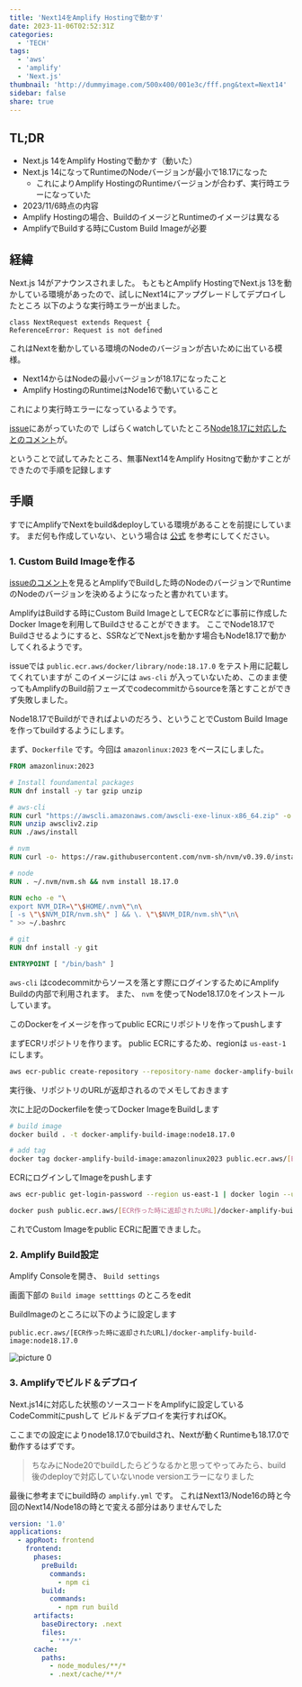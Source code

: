 ```yaml
---
title: 'Next14をAmplify Hostingで動かす'
date: 2023-11-06T02:52:31Z
categories:
  - 'TECH'
tags:
  - 'aws'
  - 'amplify'
  - 'Next.js'
thumbnail: 'http://dummyimage.com/500x400/001e3c/fff.png&text=Next14'
sidebar: false
share: true
---
```


## TL;DR

- Next.js 14をAmplify Hostingで動かす（動いた）
- Next.js 14になってRuntimeのNodeバージョンが最小で18.17になった
  - これによりAmplify HostingのRuntimeバージョンが合わず、実行時エラーになっていた
- 2023/11/6時点の内容
- Amplify Hostingの場合、BuildのイメージとRuntimeのイメージは異なる
- AmplifyでBuildする時にCustom Build Imageが必要

## 経緯

Next.js 14がアナウンスされました。
もともとAmplify HostingでNext.js 13を動かしている環境があったので、試しにNext14にアップグレードしてデプロイしたところ
以下のような実行時エラーが出ました。

```
class NextRequest extends Request {
ReferenceError: Request is not defined
```

これはNextを動かしている環境のNodeのバージョンが古いために出ている模様。

- Next14からはNodeの最小バージョンが18.17になったこと
- Amplify HostingのRuntimeはNode16で動いていること

これにより実行時エラーになっているようです。

[issue](https://github.com/aws-amplify/amplify-hosting/issues/3773)にあがっていたので
しばらくwatchしていたところ[Node18.17に対応したとのコメント](https://github.com/aws-amplify/amplify-hosting/issues/3773#issuecomment-1792971715)が。

ということで試してみたところ、無事Next14をAmplify Hositngで動かすことができたので手順を記録します

## 手順

すでにAmplifyでNextをbuild&deployしている環境があることを前提にしています。
まだ何も作成していない、という場合は [公式](https://docs.aws.amazon.com/ja_jp/amplify/latest/userguide/deploy-nextjs-app.html) を参考にしてください。

### 1. Custom Build Imageを作る

[issueのコメント](https://github.com/aws-amplify/amplify-hosting/issues/3773#issuecomment-1792971715)を見るとAmplifyでBuildした時のNodeのバージョンでRuntimeのNodeのバージョンを決めるようになったと書かれています。

AmplifyはBuildする時にCustom Build ImageとしてECRなどに事前に作成したDocker Imageを利用してBuildさせることができます。
ここでNode18.17でBuildさせるようにすると、SSRなどでNext.jsを動かす場合もNode18.17で動かしてくれるようです。

issueでは `public.ecr.aws/docker/library/node:18.17.0` をテスト用に記載してくれていますが
このイメージには `aws-cli` が入っていないため、このまま使ってもAmplifyのBuild前フェーズでcodecommitからsourceを落とすことができず失敗しました。

Node18.17でBuildができればよいのだろう、ということでCustom Build Imageを作ってbuildするようにします。

まず、`Dockerfile` です。今回は `amazonlinux:2023` をベースにしました。

```Dockerfile
FROM amazonlinux:2023

# Install foundamental packages
RUN dnf install -y tar gzip unzip

# aws-cli
RUN curl "https://awscli.amazonaws.com/awscli-exe-linux-x86_64.zip" -o "awscliv2.zip"
RUN unzip awscliv2.zip
RUN ./aws/install

# nvm
RUN curl -o- https://raw.githubusercontent.com/nvm-sh/nvm/v0.39.0/install.sh | bash

# node
RUN . ~/.nvm/nvm.sh && nvm install 18.17.0

RUN echo -e "\
export NVM_DIR=\"\$HOME/.nvm\"\n\
[ -s \"\$NVM_DIR/nvm.sh\" ] && \. \"\$NVM_DIR/nvm.sh\"\n\
" >> ~/.bashrc

# git
RUN dnf install -y git

ENTRYPOINT [ "/bin/bash" ]

```

`aws-cli` はcodecommitからソースを落とす際にログインするためにAmplify Buildの内部で利用されます。
また、 `nvm` を使ってNode18.17.0をインストールしています。

このDockerをイメージを作ってpublic ECRにリポジトリを作ってpushします

まずECRリポジトリを作ります。
public ECRにするため、regionは `us-east-1` にします。

```sh
aws ecr-public create-repository --repository-name docker-amplify-build-image --region us-east-1
```

実行後、リポジトリのURLが返却されるのでメモしておきます

次に上記のDockerfileを使ってDocker ImageをBuildします

```sh
# build image
docker build . -t docker-amplify-build-image:node18.17.0

# add tag
docker tag docker-amplify-build-image:amazonlinux2023 public.ecr.aws/[ECR作った時に返却されたURL]/docker-amplify-build-image:node18.17.0
```

ECRにログインしてImageをpushします

```sh
aws ecr-public get-login-password --region us-east-1 | docker login --username AWS --password-stdin public.ecr.aws

docker push public.ecr.aws/[ECR作った時に返却されたURL]/docker-amplify-build-image:node18.17.0
```

これでCustom Imageをpublic ECRに配置できました。

### 2. Amplify Build設定

Amplify Consoleを開き、 `Build settings`

画面下部の `Build image setttings` のところをedit

BuildImageのところに以下のように設定します

```
public.ecr.aws/[ECR作った時に返却されたURL]/docker-amplify-build-image:node18.17.0
```

![picture 0](https://i.imgur.com/oVTUH24.png)

### 3. Amplifyでビルド＆デプロイ

Next.js14に対応した状態のソースコードをAmplifyに設定しているCodeCommitにpushして
ビルド＆デプロイを実行すればOK。

ここまでの設定によりnode18.17.0でbuildされ、Nextが動くRuntimeも18.17.0で動作するはずです。

> ちなみにNode20でbuildしたらどうなるかと思ってやってみたら、build後のdeployで対応していないnode versionエラーになりました

最後に参考までにbuild時の `amplify.yml` です。
これはNext13/Node16の時と今回のNext14/Node18の時とで変える部分はありませんでした

```yml
version: '1.0'
applications:
  - appRoot: frontend
    frontend:
      phases:
        preBuild:
          commands:
            - npm ci
        build:
          commands:
            - npm run build
      artifacts:
        baseDirectory: .next
        files:
          - '**/*'
      cache:
        paths:
          - node_modules/**/*
          - .next/cache/**/*
```
